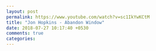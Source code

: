 ```yaml
---
layout: post
permalink: https://www.youtube.com/watch?v=sc1IkYwKCtM
title: "Jon Hopkins - Abandon Window"
date: 2018-07-27 10:17:40 +0530
comments: true
categories: 
---
```

